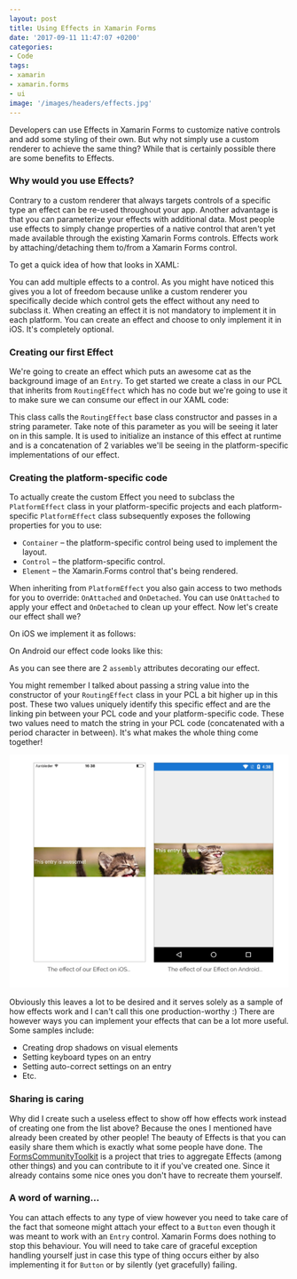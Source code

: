 ```yaml
---
layout: post
title: Using Effects in Xamarin Forms
date: '2017-09-11 11:47:07 +0200'
categories:
- Code
tags:
- xamarin
- xamarin.forms
- ui
image: '/images/headers/effects.jpg'
---
```


Developers can use Effects in Xamarin Forms to customize native controls and add some styling of their own. But why not simply use a custom renderer to achieve the same thing? While that is certainly possible there are some benefits to Effects.

### Why would you use Effects?

Contrary to a custom renderer that always targets controls of a specific type an effect can be re-used throughout your app. Another advantage is that you can parameterize your effects with additional data. Most people use effects to simply change properties of a native control that aren't yet made available through the existing Xamarin Forms controls. Effects work by attaching/detaching them to/from a Xamarin Forms control.

To get a quick idea of how that looks in XAML:

<script src="https://gist.github.com/sthewissen/fa8c0c2dbe460509188bd1ac3b0a1f62.js"></script>

You can add multiple effects to a control. As you might have noticed this gives you a lot of freedom because unlike a custom renderer you specifically decide which control gets the effect without any need to subclass it. When creating an effect it is not mandatory to implement it in each platform. You can create an effect and choose to only implement it in iOS. It's completely optional.

### Creating our first Effect

We're going to create an effect which puts an awesome cat as the background image of an `Entry`. To get started we create a class in our PCL that inherits from `RoutingEffect` which has no code but we're going to use it to make sure we can consume our effect in our XAML code:

<script src="https://gist.github.com/sthewissen/9a5c5325dccb8c62d0e3168911bec98e.js"></script>

This class calls the `RoutingEffect` base class constructor and passes in a string parameter. Take note of this parameter as you will be seeing it later on in this sample. It is used to initialize an instance of this effect at runtime and is a concatenation of 2 variables we'll be seeing in the platform-specific implementations of our effect.

### Creating the platform-specific code

To actually create the custom Effect you need to subclass the `PlatformEffect` class in your platform-specific projects and each platform-specific `PlatformEffect` class subsequently exposes the following properties for you to use:

*   `Container` – the platform-specific control being used to implement the layout.
*   `Control` – the platform-specific control.
*   `Element` – the Xamarin.Forms control that's being rendered.

When inheriting from `PlatformEffect` you also gain access to two methods for you to override: `OnAttached` and `OnDetached`. You can use `OnAttached` to apply your effect and `OnDetached` to clean up your effect. Now let's create our effect shall we?

On iOS we implement it as follows: <script src="https://gist.github.com/sthewissen/d3c66d134c58f1d2fbd7593f1fb78e80.js"></script>

On Android our effect code looks like this: <script src="https://gist.github.com/sthewissen/ffbae3716f7222201dd2057b8a629579.js"></script>

As you can see there are 2 `assembly` attributes decorating our effect.

<script src="https://gist.github.com/sthewissen/b94ac3687910166fc567519e53a7da45.js"></script>

You might remember I talked about passing a string value into the constructor of your `RoutingEffect` class in your PCL a bit higher up in this post. These two values uniquely identify this specific effect and are the linking pin between your PCL code and your platform-specific code. These two values need to match the string in your PCL code (concatenated with a period character in between). It's what makes the whole thing come together!

[![The result of our Effects](/images/posts/effect.jpg)](/images/posts/effect.jpg)

Obviously this leaves a lot to be desired and it serves solely as a sample of how effects work and I can't call this one production-worthy :) There are however ways you can implement your effects that can be a lot more useful. Some samples include:

*   Creating drop shadows on visual elements
*   Setting keyboard types on an entry
*   Setting auto-correct settings on an entry
*   Etc.

### Sharing is caring

Why did I create such a useless effect to show off how effects work instead of creating one from the list above? Because the ones I mentioned have already been created by other people! The beauty of Effects is that you can easily share them which is exactly what some people have done. The [FormsCommunityToolkit](https://github.com/FormsCommunityToolkit/FormsCommunityToolkit) is a project that tries to aggregate Effects (among other things) and you can contribute to it if you've created one. Since it already contains some nice ones you don't have to recreate them yourself.

### A word of warning...

You can attach effects to any type of view however you need to take care of the fact that someone might attach your effect to a `Button` even though it was meant to work with an `Entry` control. Xamarin Forms does nothing to stop this behaviour. You will need to take care of graceful exception handling yourself just in case this type of thing occurs either by also implementing it for `Button` or by silently (yet gracefully) failing.